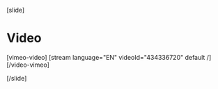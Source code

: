 [slide]
# Video

[vimeo-video]
[stream language="EN" videoId="434336720" default /]
[/video-vimeo]

[/slide]
